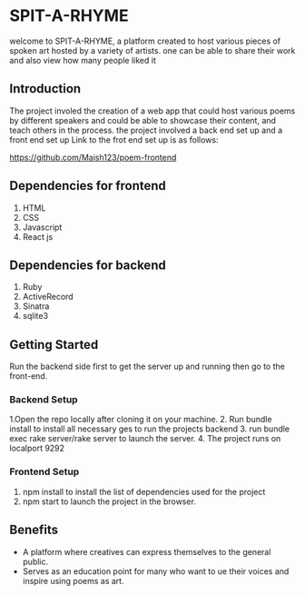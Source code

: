 # SPIT-A-RHYME
welcome to SPIT-A-RHYME, a platform created to host various pieces of spoken art hosted by a variety of artists.
one can be able to share their work and also view how many people liked it

## Introduction
The project involed the creation of a web app that could host various poems by different speakers and could be able to showcase their content, and teach others in the process.
the project involved a back end set up and a front end set up
Link to the frot end set up is as follows:

https://github.com/Maish123/poem-frontend

## Dependencies for frontend

1. HTML
2. CSS
3. Javascript
4. React js

## Dependencies for backend

1. Ruby
2. ActiveRecord
3. Sinatra
4. sqlite3
 
## Getting Started
Run the backend side first to get the server up and running then go to the front-end.

### Backend Setup
1.Open the repo locally after cloning it on your machine.
2. Run bundle install to install all necessary ges to run the projects backend
3. run bundle exec rake server/rake server to launch the server.
4. The project runs on localport 9292

### Frontend Setup
1. npm install to install the list of dependencies used for the project
2. npm start to launch the project in the browser.

## Benefits
* A platform where creatives can express themselves to the general public.
* Serves as an education point for many who want to ue their voices and inspire using poems as art.






